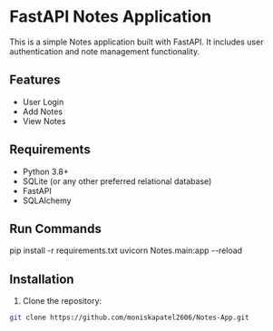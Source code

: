 # FastAPI Notes Application

This is a simple Notes application built with FastAPI. It includes user authentication and note management functionality.

## Features

- User Login
- Add Notes
- View Notes

## Requirements

- Python 3.8+
- SQLite (or any other preferred relational database)
- FastAPI
- SQLAlchemy

## Run Commands
pip install -r requirements.txt
uvicorn Notes.main:app  --reload


## Installation

1. Clone the repository:

```sh
git clone https://github.com/moniskapatel2606/Notes-App.git

